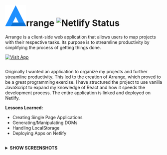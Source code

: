 # <img src="./images/ArrangeLogo.png" >rrange  ![Netlify Status](https://api.netlify.com/api/v1/badges/ddaacad5-4924-4937-adbe-80a50261621b/deploy-status)
Arrange is a client-side web application that allows users to map projects with their respective tasks. Its purpose is to streamline productivity by simplifying the process of getting things done.
  
[![Visit App](https://img.shields.io/badge/Visit_App-1E90FF?style=for-the-badge)](https://bryanlor-arrange.netlify.app/)

## 
Originally I wanted an application to organize my projects and further streamline productivity. This led to the creation of Arrange, which proved to be a great programming exercise. I have structured the project to use vanilla JavaScript to expand my knowledge of React and how it speeds the development process. The entire application is linked and deployed on Netlify.  
  
**Lessons Learned:**
- Creating Single Page Applications
- Generating/Manipulating DOMs
- Handling LocalStorage
- Deploying Apps on Netlify
  
##
<details>  
<summary><b>SHOW SCREENSHOTS</b></summary>  
   
<img src="./images/readme/arrange-app.png">
<img src="./images/readme/screenshot1.PNG">
<img src="./images/readme/screenshot2.PNG">
<img src="./images/readme/screenshot3.PNG">
<!---
<img src="./images/readme/arrange-mobile.png">
--->
</details>
